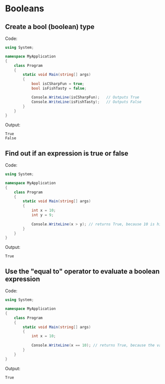 # Booleans

## Create a bool (boolean) type

Code:

```csharp
using System;

namespace MyApplication
{
    class Program
    {
        static void Main(string[] args)
        {
            bool isCSharpFun = true;
            bool isFishTasty = false;

            Console.WriteLine(isCSharpFun);   // Outputs True
            Console.WriteLine(isFishTasty);   // Outputs False
        }
    }
}
```

Output:

```text
True
False
```

## Find out if an expression is true or false

Code:

```csharp
using System;

namespace MyApplication
{
    class Program
    {
        static void Main(string[] args)
        {
            int x = 10;
            int y = 9;
            
            Console.WriteLine(x > y); // returns True, because 10 is higher than 9
        }
    }
}
```

Output:

```text
True
```

## Use the "equal to" operator to evaluate a boolean expression

Code:

```csharp
using System;

namespace MyApplication
{
    class Program
    {
        static void Main(string[] args)
        {
            int x = 10;
            
            Console.WriteLine(x == 10); // returns True, because the value of x is equal to 10    
        }
    }
}
```

Output:

```text
True
```